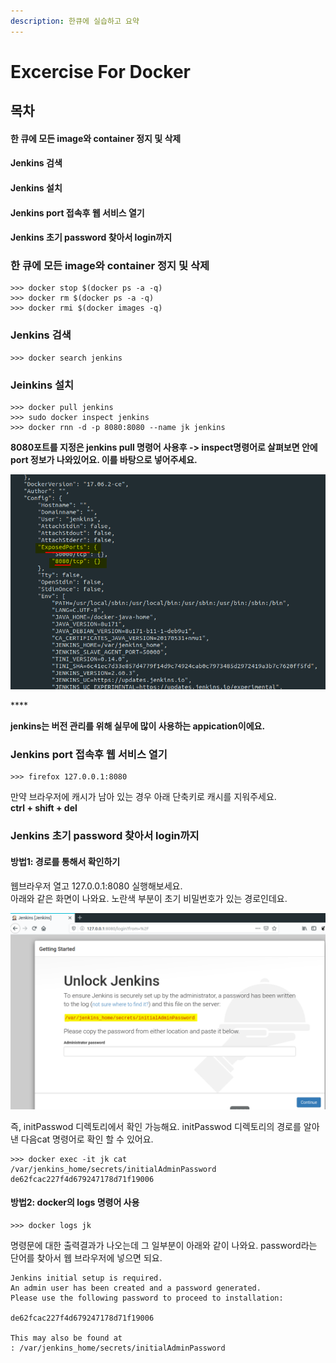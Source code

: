 ```yaml
---
description: 한큐에 실습하고 요약
---
```


# Excercise For Docker

## 목차

#### 한 큐에 모든 image와 container 정지 및 삭제

#### Jenkins 검색

#### Jenkins 설치

#### Jenkins port 접속후 웹 서비스 열기

#### Jenkins 초기 password 찾아서 login까지

### 한 큐에 모든 image와 container 정지 및 삭제

```text
>>> docker stop $(docker ps -a -q)  
>>> docker rm $(docker ps -a -q)    
>>> docker rmi $(docker images -q)
```

### Jenkins 검색

```text
>>> docker search jenkins
```

### Jeinkins 설치

```text
>>> docker pull jenkins 
>>> sudo docker inspect jenkins
>>> docker rnn -d -p 8080:8080 --name jk jenkins
```

**8080포트를 지정은 jenkins pull 명령어 사용후 -&gt; inspect명령어로 살펴보면 안에 port 정보가 나와있어요. 이를 바탕으로 넣어주세요.**

![inspect &#xBA85;&#xB839;&#xC5B4;&#xB85C; &#xAC01; &#xC774;&#xBBF8;&#xC9C0; &#xD3EC;&#xD2B8; &#xD655;&#xC778; ](../../.gitbook/assets/image%20%28180%29.png)

\*\*\*\*

**jenkins는 버전 관리를 위해 실무에 많이 사용하는 appication이에요.**

### Jenkins port 접속후 웹 서비스 열기

```text
>>> firefox 127.0.0.1:8080
```

만약 브라우저에 캐시가 남아 있는 경우 아래 단축키로 캐시를 지워주세요.  
**ctrl + shift + del**

### Jenkins 초기 password 찾아서 login까지

#### 방법1: 경로를 통해서 확인하기

 웹브라우저 열고 127.0.0.1:8080 실행해보세요.   
아래와 같은 화면이 나와요. 노란색 부분이 초기 비밀번호가 있는 경로인데요.  
 

![&#xCD08;&#xAE30; &#xBE44;&#xBC00;&#xBC88;&#xD638;&#xAC00; &#xC788;&#xB294; path&#xB97C; &#xCD9C;&#xB825;&#xD574;&#xC90C;](../../.gitbook/assets/image%20%28166%29.png)

즉, initPasswod 디렉토리에서 확인 가능해요. initPasswod 디렉토리의 경로를 알아낸 다음cat 명령어로 확인 할 수 있어요.

```text
>>> docker exec -it jk cat /var/jenkins_home/secrets/initialAdminPassword
de62fcac227f4d679247178d71f19006
```

#### 

#### 방법2: docker의 logs 명령어 사용

```text
>>> docker logs jk
```

명령문에 대한 출력결과가 나오는데 그 일부분이 아래와 같이 나와요. password라는 단어를 찾아서 웹 브라우저에 넣으면 되요.

```text
Jenkins initial setup is required. 
An admin user has been created and a password generated. 
Please use the following password to proceed to installation:

de62fcac227f4d679247178d71f19006

This may also be found at
: /var/jenkins_home/secrets/initialAdminPassword
```



